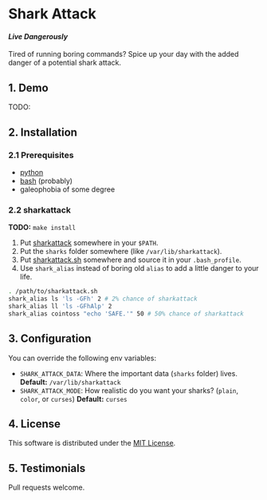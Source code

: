# Shark Attack
#### _Live Dangerously_

Tired of running boring commands? Spice up your day with the added danger of a potential shark attack.

## 1. Demo

TODO:

## 2. Installation
### 2.1 Prerequisites
* [python](https://www.python.org/)
* [bash](https://www.gnu.org/software/bash/) (probably)
* galeophobia of some degree

### 2.2 sharkattack
**TODO:** `make install`

1. Put [sharkattack](https://raw.githubusercontent.com/cirla/sharkattack/master/bin/sharkattack) somewhere in your
   `$PATH`.
2. Put the `sharks` folder somewhere (like `/var/lib/sharkattack`).
3. Put [sharkattack.sh](https://raw.githubusercontent.com/cirla/sharkattack/master/sharkattack.sh) somewhere and source
   it in your `.bash_profile`.
4. Use `shark_alias` instead of boring old `alias` to add a little danger to your life.

```bash
. /path/to/sharkattack.sh
shark_alias ls 'ls -GFh' 2 # 2% chance of sharkattack
shark_alias ll 'ls -GFhAlp' 2
shark_alias cointoss "echo 'SAFE.'" 50 # 50% chance of sharkattack
```

## 3. Configuration
You can override the following env variables:
* `SHARK_ATTACK_DATA`: Where the important data (`sharks` folder) lives. **Default:** `/var/lib/sharkattack`
* `SHARK_ATTACK_MODE`: How realistic do you want your sharks? (`plain`, `color`, or `curses`) **Default:** `curses`

## 4. License
This software is distributed under the [MIT License](https://raw.githubusercontent.com/cirla/sharkattack/master/LICENSE).

## 5. Testimonials
Pull requests welcome.

